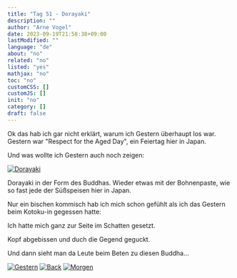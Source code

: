 ```yaml
---
title: "Tag 51 - Dorayaki"
description: ""
author: "Arne Vogel"
date: 2023-09-19T21:58:38+09:00
lastModified: ""
language: "de"
about: "no"
related: "no"
listed: "yes"
mathjax: "no"
toc: "no"
customCSS: []
customJS: []
init: "no"
category: []
draft: false
---
```


Ok das hab ich gar nicht erklärt, warum ich Gestern überhaupt los war.
Gestern war "Respect for the Aged Day", ein Feiertag hier in Japan.

Und was wollte ich Gestern auch noch zeigen:

[![Dorayaki](Dorayaki-small.jpg)](Dorayaki.jpg)

Dorayaki in der Form des Buddhas.
Wieder etwas mit der Bohnenpaste, wie so fast jede der Süßspeisen hier in Japan.

Nur ein bischen kommisch hab ich mich schon gefühlt als ich das Gestern beim Kotoku-in gegessen hatte:

Ich hatte mich ganz zur Seite im Schatten gesetzt.

Kopf abgebissen und duch die Gegend geguckt.

Und dann sieht man da Leute beim Beten zu diesen Buddha…


[![Gestern](../left.png)](../tag-50) [![Back](../back.png)](..) [![Morgen](../right.png)](../tag-52)
